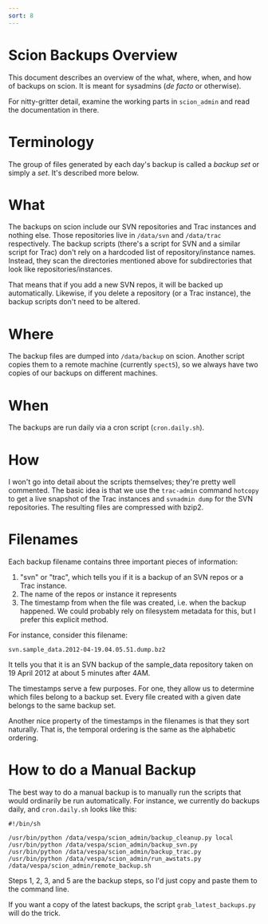 ```yaml
---
sort: 8
---
```


# Scion Backups Overview

This document describes an overview of the what, where, when, and how of 
backups on scion. It is meant for sysadmins (_de facto_ or otherwise).

For nitty-gritter detail, examine the working parts in `scion_admin` and read
the documentation in there.

# Terminology
The group of files generated by each day's backup is called a *backup set*
or simply a *set*. It's described more below.


# What
The backups on scion include our SVN repositories and Trac instances and
nothing else. Those repositories live in `/data/svn` and `/data/trac` 
respectively. The backup scripts (there's a script for SVN and a similar 
script for Trac) don't rely on a hardcoded list of repository/instance names. 
Instead, they scan the directories mentioned above for subdirectories that look 
like repositories/instances.

That means that if you add a new SVN repos, it will be backed up automatically.
Likewise, if you delete a repository (or a Trac instance), the backup scripts
don't need to be altered.


# Where
The backup files are dumped into `/data/backup` on scion. Another script
copies them to a remote machine (currently `spect5`), so we always have two
copies of our backups on different machines.

# When
The backups are run daily via a cron script (`cron.daily.sh`).

# How
I won't go into detail about the scripts themselves; they're pretty well 
commented. The basic idea is that we use the `trac-admin` command `hotcopy`
to get a live snapshot of the Trac instances and `svnadmin dump` for the
SVN repositories. The resulting files are compressed with bzip2.


# Filenames
Each backup filename contains three important pieces of information:
1. "svn" or "trac", which tells you if it is a backup of an SVN repos or a Trac
 instance.
1. The name of the repos or instance it represents
1. The timestamp from when the file was created, i.e. when the backup happened.
 We could probably rely on filesystem metadata for this, but I prefer this 
 explicit method.

For instance, consider this filename:

```
svn.sample_data.2012-04-19.04.05.51.dump.bz2
```

It tells you that it is an SVN backup of the sample_data repository taken on
19 April 2012 at about 5 minutes after 4AM. 

The timestamps serve a few purposes. For one, they allow us to determine which
files belong to a backup set. Every file created with a given date belongs to 
the same backup set.

Another nice property of the timestamps in the filenames is that they sort 
naturally. That is, the temporal ordering is the same as the alphabetic 
ordering.

# How to do a Manual Backup
The best way to do a manual backup is to manually run the scripts that would
ordinarily be run automatically. For instance, we currently do backups 
daily, and `cron.daily.sh` looks like this:

```
#!/bin/sh

/usr/bin/python /data/vespa/scion_admin/backup_cleanup.py local
/usr/bin/python /data/vespa/scion_admin/backup_svn.py
/usr/bin/python /data/vespa/scion_admin/backup_trac.py
/usr/bin/python /data/vespa/scion_admin/run_awstats.py
/data/vespa/scion_admin/remote_backup.sh
```

Steps 1, 2, 3, and 5 are the backup steps, so I'd just copy and paste them to
the command line.

If you want a copy of the latest backups, the script `grab_latest_backups.py` will do the trick.